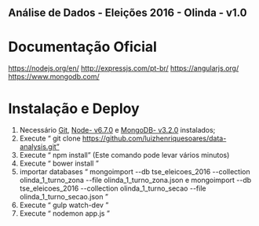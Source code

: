  ## Análise de Dados - Eleições 2016 - Olinda - v1.0



# Documentação Oficial

https://nodejs.org/en/
http://expressjs.com/pt-br/
https://angularjs.org/
https://www.mongodb.com/


# Instalação e Deploy
1. Necessário [Git](https://git-scm.com/downloads), [Node- v6.7.0](https://nodejs.org/en/) e [MongoDB- v3.2.0](https://www.mongodb.com/) instalados;
2. Execute “ git clone https://github.com/luizhenriquesoares/data-analysis.git”
3. Execute “ npm install” (Este comando pode levar vários minutos)
4. Execute “ bower install ” 
5. importar databases “ mongoimport --db tse_eleicoes_2016 --collection olinda_1_turno_zona  --file olinda_1_turno_zona.json e mongoimport --db tse_eleicoes_2016 --collection olinda_1_turno_secao  --file olinda_1_turno_secao.json ” 
6. Execute “ gulp watch-dev ” 
7. Execute “ nodemon app.js ” 
